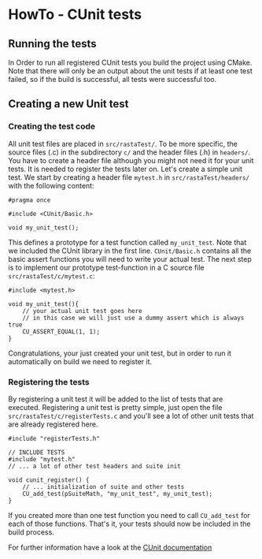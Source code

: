 # HowTo - CUnit tests

## Running the tests
In Order to run all registered CUnit tests you build the project using CMake.
Note that there will only be an output about the unit tests if at least one test failed, so if the build is successful, all tests were successful too.

## Creating a new Unit test
### Creating the test code
All unit test files are placed in `src/rastaTest/`. To be more specific, the source files (.c) in the subdirectory `c/` and the header files (.h) in `headers/`. You have to create a header file although you might not need it for your unit tests. It is needed to register the tests later on.
Let's create a simple unit test. We start by creating a header file `mytest.h` in `src/rastaTest/headers/` with the following content:
```
#pragma once

#include <CUnit/Basic.h>

void my_unit_test();

```

This defines a prototype for a test function called `my_unit_test`. Note that we included the CUnit library in the first line. `CUnit/Basic.h` contains all the basic assert functions you will need to write your actual test. The next step is to implement our prototype test-function in a C source file `src/rastaTest/c/mytest.c`:
```
#include <mytest.h>

void my_unit_test(){
    // your actual unit test goes here
    // in this case we will just use a dummy assert which is always true
    CU_ASSERT_EQUAL(1, 1);
}
```

Congratulations, your just created your unit test, but in order to run it automatically on build we need to register it.

### Registering the tests
By registering a unit test it will be added to the list of tests that are executed.
Registering a unit test is pretty simple, just open the file `src/rastaTest/c/registerTests.c` and you'll see a lot of other unit tests that are already registered here.


```
#include "registerTests.h"

// INCLUDE TESTS
#include "mytest.h"
// ... a lot of other test headers and suite init

void cunit_register() {
    // ... initialization of suite and other tests
    CU_add_test(pSuiteMath, "my_unit_test", my_unit_test);
}
```
If you created more than one test function you need to call `CU_add_test` for each of those functions.
That's it, your tests should now be included in the build process.

For further information have a look at the [CUnit documentation](http://cunit.sourceforge.net/doc/)
